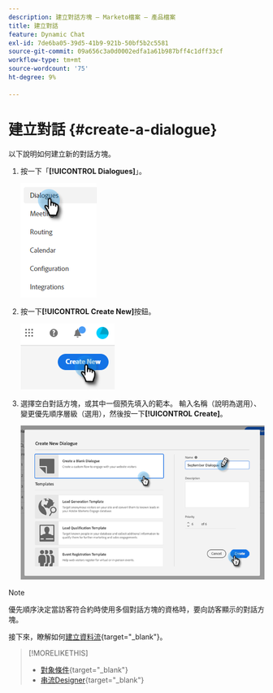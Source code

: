 ```yaml
---
description: 建立對話方塊 — Marketo檔案 — 產品檔案
title: 建立對話
feature: Dynamic Chat
exl-id: 7de6ba05-39d5-41b9-921b-50bf5b2c5581
source-git-commit: 09a656c3a0d0002edfa1a61b987bff4c1dff33cf
workflow-type: tm+mt
source-wordcount: '75'
ht-degree: 9%

---
```


# 建立對話 {#create-a-dialogue}

以下說明如何建立新的對話方塊。

1. 按一下「**[!UICONTROL Dialogues]**」。

   ![](assets/create-a-dialogue-1.png)

1. 按一下&#x200B;**[!UICONTROL Create New]**&#x200B;按鈕。

   ![](assets/create-a-dialogue-2.png)

1. 選擇空白對話方塊，或其中一個預先填入的範本。 輸入名稱（說明為選用）、變更優先順序層級（選用），然後按一下&#x200B;**[!UICONTROL Create]**。

   ![](assets/create-a-dialogue-3.png)

>[!NOTE]
>
>優先順序決定當訪客符合約時使用多個對話方塊的資格時，要向訪客顯示的對話方塊。

接下來，瞭解如何[建立資料流](/help/marketo/product-docs/demand-generation/dynamic-chat/automated-chat/stream-designer.md#create-a-stream){target="_blank"}。

>[!MORELIKETHIS]
>
>* [對象條件](/help/marketo/product-docs/demand-generation/dynamic-chat/automated-chat/audience-criteria.md){target="_blank"}
>* [串流Designer](/help/marketo/product-docs/demand-generation/dynamic-chat/automated-chat/stream-designer.md){target="_blank"}
